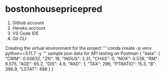 # bostonhousepricepred

1. Github account
2. Heroku account
3. VS Code IDE
4. Git CLI

Creating the virtual environment for the project
'''
conda create -p venv python==3.11.7 -y
'''
sample json data for API testing on Postman
{
    "data": {
        "CRIM": 0.00632,
        "ZN": 18,
        "INDUS": 2.31,
        "CHAS": 0,
        "NOX": 0.538,
        "RM": 6.575,
        "AGE": 65.2,
        "DIS": 4.9,
        "RAD": 1,
        "TAX": 296,
        "PTRATIO": 15.3,
        "B": 396.9,
        "LSTAT": 498
    }
}
